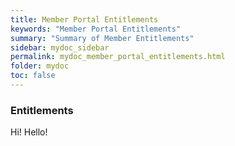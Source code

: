 ```yaml
---
title: Member Portal Entitlements
keywords: "Member Portal Entitlements"
summary: "Summary of Member Entitlements"
sidebar: mydoc_sidebar
permalink: mydoc_member_portal_entitlements.html
folder: mydoc
toc: false
---
```


### Entitlements
Hi! Hello!
